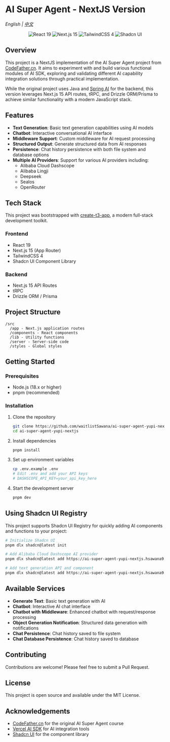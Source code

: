 # AI Super Agent - NextJS Version

*English | [中文](./README.zh-CN.md)*

<div align="center">
  <img src="https://img.shields.io/badge/React-19-blue" alt="React 19" />
  <img src="https://img.shields.io/badge/Next.js-15-black" alt="Next.js 15" />
  <img src="https://img.shields.io/badge/TailwindCSS-4-38bdf8" alt="TailwindCSS 4" />
  <img src="https://img.shields.io/badge/Shadcn%20UI-latest-black" alt="Shadcn UI" />
</div>

## Overview

This project is a NextJS implementation of the AI Super Agent project from [CodeFather.cn](https://www.codefather.cn/course/1915010091721236482?shareCode=ic0a3g). It aims to experiment with and build various functional modules of AI SDK, exploring and validating different AI capability integration solutions through practical implementation.

While the original project uses Java and [Spring AI](https://spring.io/projects/spring-ai) for the backend, this version leverages Next.js 15 API routes, tRPC, and Drizzle ORM/Prisma to achieve similar functionality with a modern JavaScript stack.

## Features

- **Text Generation**: Basic text generation capabilities using AI models
- **Chatbot**: Interactive conversational AI interface
- **Middleware Support**: Custom middleware for AI request processing
- **Structured Output**: Generate structured data from AI responses
- **Persistence**: Chat history persistence with both file system and database options
- **Multiple AI Providers**: Support for various AI providers including:
  - Alibaba Cloud Dashscope
  - Alibaba Lingji
  - Deepseek
  - Sealos
  - OpenRouter

## Tech Stack

This project was bootstrapped with [create-t3-app](https://create.t3.gg/), a modern full-stack development toolkit.

### Frontend

- React 19
- Next.js 15 (App Router)
- TailwindCSS 4
- Shadcn UI Component Library

### Backend

- Next.js 15 API Routes
- tRPC
- Drizzle ORM / Prisma

## Project Structure

```
/src
  /app - Next.js application routes
  /components - React components
  /lib - Utility functions
  /server - Server-side code
  /styles - Global styles
```

## Getting Started

### Prerequisites

- Node.js (18.x or higher)
- pnpm (recommended)

### Installation

1. Clone the repository
   ```bash
   git clone https://github.com/waitlistSawana/ai-super-agent-yupi-nextjs.git
   cd ai-super-agent-yupi-nextjs
   ```

2. Install dependencies
   ```bash
   pnpm install
   ```

3. Set up environment variables
   ```bash
   cp .env.example .env
   # Edit .env and add your API keys
   # DASHSCOPE_API_KEY=your_api_key_here
   ```

4. Start the development server
   ```bash
   pnpm dev
   ```

## Using Shadcn UI Registry

This project supports Shadcn UI Registry for quickly adding AI components and functions to your project:

```bash
# Initialize Shadcn UI
pnpm dlx shadcn@latest init

# Add Alibaba Cloud Dashscope AI provider
pnpm dlx shadcn@latest add https://ai-super-agent-yupi-nextjs.hsawana9.com/r/dashscrop-ai-provider.json

# Add text generation API and component
pnpm dlx shadcn@latest add https://ai-super-agent-yupi-nextjs.hsawana9.com/r/nextjs-generate-text-api-and-component-for-dashscrop-ai-provider.json
```

## Available Services

- **Generate Text**: Basic text generation with AI
- **Chatbot**: Interactive AI chat interface
- **Chatbot with Middleware**: Enhanced chatbot with request/response processing
- **Object Generation Notification**: Structured data generation with notifications
- **Chat Persistence**: Chat history saved to file system
- **Chat Database Persistence**: Chat history saved to database

## Contributing

Contributions are welcome! Please feel free to submit a Pull Request.

## License

This project is open source and available under the MIT License.

## Acknowledgements

- [CodeFather.cn](https://www.codefather.cn/) for the original AI Super Agent course
- [Vercel AI SDK](https://sdk.vercel.ai/) for AI integration tools
- [Shadcn UI](https://ui.shadcn.com/) for the component library